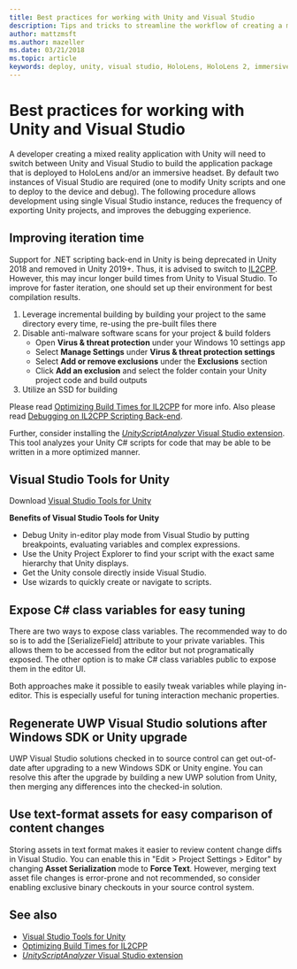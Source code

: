 ```yaml
---
title: Best practices for working with Unity and Visual Studio
description: Tips and tricks to streamline the workflow of creating a mixed reality application with Unity and Visual Studio.
author: mattzmsft
ms.author: mazeller
ms.date: 03/21/2018
ms.topic: article
keywords: deploy, unity, visual studio, HoloLens, HoloLens 2, immersive headset
---
```


# Best practices for working with Unity and Visual Studio

A developer creating a mixed reality application with Unity will need to switch between Unity and Visual Studio to build the application package that is deployed to HoloLens and/or an immersive headset. By default two instances of Visual Studio are required (one to modify Unity scripts and one to deploy to the device and debug). The following procedure allows development using single Visual Studio instance, reduces the frequency of exporting Unity projects, and improves the debugging experience.

## Improving iteration time

Support for .NET scripting back-end in Unity is being deprecated in Unity 2018 and removed in Unity 2019+. Thus, it is advised to switch to [IL2CPP](https://docs.unity3d.com/Manual/IL2CPP.html). However, this may incur longer build times from Unity to Visual Studio. To improve for faster iteration, one should set up their environment for best compilation results.

1) Leverage incremental building by building your project to the same directory every time, re-using the pre-built files there
2) Disable anti-malware software scans for your project & build folders
   - Open **Virus & threat protection** under your Windows 10 settings app
   - Select **Manage Settings** under **Virus & threat protection settings**
   - Select **Add or remove exclusions** under the **Exclusions** section
   - Click **Add an exclusion** and select the folder contain your Unity project code and build outputs
3) Utilize an SSD for building

Please read [Optimizing Build Times for IL2CPP](https://docs.unity3d.com/Manual/IL2CPP-OptimizingBuildTimes.html) for more info. Also please read [Debugging on IL2CPP Scripting Back-end](https://docs.unity3d.com/Manual/windowsstore-debugging-il2cpp.html).

Further, consider installing the [*UnityScriptAnalyzer* Visual Studio extension](https://github.com/Microsoft/MixedRealityCompanionKit/tree/master/UnityScriptAnalyzer). This tool analyzes your Unity C# scripts for code that may be able to be written in a more optimized manner.

## Visual Studio Tools for Unity

Download [Visual Studio Tools for Unity](https://docs.microsoft.com/en-us/visualstudio/cross-platform/getting-started-with-visual-studio-tools-for-unity?view=vs-2019)

**Benefits of Visual Studio Tools for Unity**
* Debug Unity in-editor play mode from Visual Studio by putting breakpoints, evaluating variables and complex expressions.
* Use the Unity Project Explorer to find your script with the exact same hierarchy that Unity displays.
* Get the Unity console directly inside Visual Studio.
* Use wizards to quickly create or navigate to scripts.

## Expose C# class variables for easy tuning

There are two ways to expose class variables. The recommended way to do so is to add the [SerializeField] attribute to your private variables. This allows them to be accessed from the editor but not programatically exposed.  The other option is to make C# class variables public to expose them in the editor UI. 

Both approaches make it possible to easily tweak variables while playing in-editor. This is especially useful for tuning interaction mechanic properties.

## Regenerate UWP Visual Studio solutions after Windows SDK or Unity upgrade

UWP Visual Studio solutions checked in to source control can get out-of-date after upgrading to a new Windows SDK or Unity engine. You can resolve this after the upgrade by building a new UWP solution from Unity, then merging any differences into the checked-in solution.

## Use text-format assets for easy comparison of content changes

Storing assets in text format makes it easier to review content change diffs in Visual Studio. You can enable this in "Edit > Project Settings > Editor" by changing **Asset Serialization** mode to **Force Text**. However, merging text asset file changes is error-prone and not recommended, so consider enabling exclusive binary checkouts in your source control system.

## See also
- [Visual Studio Tools for Unity](https://visualstudiogallery.msdn.microsoft.com/8d26236e-4a64-4d64-8486-7df95156aba9)
- [Optimizing Build Times for IL2CPP](https://docs.unity3d.com/Manual/IL2CPP-OptimizingBuildTimes.html)
- [*UnityScriptAnalyzer* Visual Studio extension](https://github.com/Microsoft/MixedRealityCompanionKit/tree/master/UnityScriptAnalyzer)